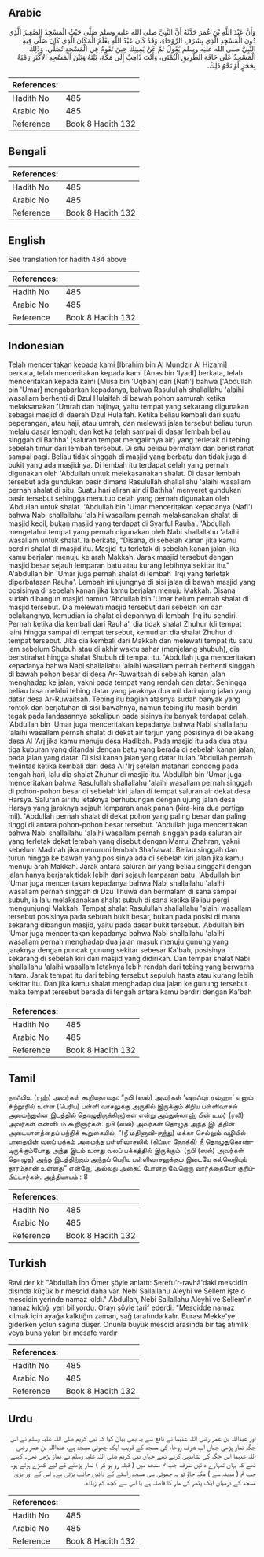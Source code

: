 ## Arabic


<div dir="rtl" lang="ar" style={{fontSize:'larger',backgroundColor:'#f8f9fa',padding:20}}>
وَأَنَّ عَبْدَ اللَّهِ بْنَ عُمَرَ حَدَّثَهُ أَنَّ النَّبِيَّ صلى الله عليه وسلم صَلَّى حَيْثُ الْمَسْجِدُ الصَّغِيرُ الَّذِي دُونَ الْمَسْجِدِ الَّذِي بِشَرَفِ الرَّوْحَاءِ، وَقَدْ كَانَ عَبْدُ اللَّهِ يَعْلَمُ الْمَكَانَ الَّذِي كَانَ صَلَّى فِيهِ النَّبِيُّ صلى الله عليه وسلم يَقُولُ ثَمَّ عَنْ يَمِينِكَ حِينَ تَقُومُ فِي الْمَسْجِدِ تُصَلِّي، وَذَلِكَ الْمَسْجِدُ عَلَى حَافَةِ الطَّرِيقِ الْيُمْنَى، وَأَنْتَ ذَاهِبٌ إِلَى مَكَّةَ، بَيْنَهُ وَبَيْنَ الْمَسْجِدِ الأَكْبَرِ رَمْيَةٌ بِحَجَرٍ أَوْ نَحْوُ ذَلِكَ‏.‏
</div>
<div style={{backgroundColor:'#f8f9fa',padding:20, marginBottom: 10}}><table> <thead> <tr> <th>References:</th> <th></th> </tr> </thead> <tbody><tr><td>Hadith No</td><td>485</td></tr><tr><td>Arabic No</td><td>485</td></tr><tr><td>Reference</td><td>Book 8 Hadith 132</td></tr></tbody></table></div>

## Bengali


<div dir="ltr" lang="bn" style={{fontSize:'larger',backgroundColor:'#f8f9fa',padding:20}}>

</div>
<div style={{backgroundColor:'#f8f9fa',padding:20, marginBottom: 10}}><table> <thead> <tr> <th>References:</th> <th></th> </tr> </thead> <tbody><tr><td>Hadith No</td><td>485</td></tr><tr><td>Arabic No</td><td>485</td></tr><tr><td>Reference</td><td>Book 8 Hadith 132</td></tr></tbody></table></div>

## English


<div dir="ltr" lang="en" style={{fontSize:'larger',backgroundColor:'#f8f9fa',padding:20}}>
See translation for hadith 484 above
</div>
<div style={{backgroundColor:'#f8f9fa',padding:20, marginBottom: 10}}><table> <thead> <tr> <th>References:</th> <th></th> </tr> </thead> <tbody><tr><td>Hadith No</td><td>485</td></tr><tr><td>Arabic No</td><td>485</td></tr><tr><td>Reference</td><td>Book 8 Hadith 132</td></tr></tbody></table></div>

## Indonesian


<div dir="ltr" lang="id" style={{fontSize:'larger',backgroundColor:'#f8f9fa',padding:20}}>
Telah menceritakan kepada kami [Ibrahim bin Al Mundzir Al Hizami] berkata, telah menceritakan kepada kami [Anas bin 'Iyadl] berkata, telah menceritakan kepada kami [Musa bin 'Uqbah] dari [Nafi'] bahwa ['Abdullah bin 'Umar] mengabarkan kepadanya, bahwa Rasulullah shallallahu 'alaihi wasallam berhenti di Dzul Hulaifah di bawah pohon samurah ketika melaksanakan 'Umrah dan hajinya, yaitu tempat yang sekarang digunakan sebagai masjid di daerah Dzul Hulaifah. Ketika beliau kembali dari suatu peperangan, atau haji, atau umrah, dan melewati jalan tersebut beliau turun melalu dasar lembah, dan ketika telah sampai di dasar lembah beliau singgah di Bathha' (saluran tempat mengalirnya air) yang terletak di tebing sebelah timur dari lembah tersebut. Di situ beliau bermalam dan beristirahat sampai pagi. Beliau tidak singgah di masjid yang berbatu dan tidak juga di bukit yang ada masjidnya. Di lembah itu terdapat celah yang pernah digunakan oleh 'Abdullah untuk melekasanakan shalat. Di dasar lembah tersebut ada gundukan pasir dimana Rasulullah shallallahu 'alaihi wasallam pernah shalat di situ. Suatu hari aliran air di Bathha' menyeret gundukan pasir tersebut sehingga menutup celah yang pernah digunakan oleh 'Abdullah untuk shalat. 'Abdullah bin 'Umar menceritakan kepadanya (Nafi') bahwa Nabi shallallahu 'alaihi wasallam pernah melaksanakan shalat di masjid kecil, bukan masjid yang terdapat di Syarful Rauha'. 'Abdullah mengetahui tempat yang pernah digunakan oleh Nabi shallallahu 'alaihi wasallam untuk shalat. Ia berkata, "Disana, di sebelah kanan jika kamu berdiri shalat di masjid itu. Masjid itu terletak di sebelah kanan jalan jika kamu berjalan menuju ke arah Makkah. Jarak masjid tersebut dengan masjid besar sejauh lemparan batu atau kurang lebihnya sekitar itu." A'abdullah bin 'Umar juga pernah shalat di lembah 'Irqi yang terletak diperbatasan Rauha'. Lembah ini ujungnya di sisi jalan di bawah masjid yang posisinya di sebelah kanan jika kamu berjalan menuju Makkah. Disana sudah dibangun masjid namun 'Abdullah bin 'Umar belum pernah shalat di masjid tersebut. Dia melewati masjid tersebut dari sebelah kiri dan belakangnya, kemudian ia shalat di depannya di lembah 'Irq itu sendiri. Pernah ketika dia kembali dari Rauha', dia tidak shalat Zhuhur (di tempat lain) hingga sampai di tempat tersebut, kemudian dia shalat Zhuhur di tempat tersebut. Jika dia kembali dari Makkah dan melewati tempat itu satu jam sebelum Shubuh atau di akhir waktu sahar (menjelang shubuh), dia beristirahat hingga shalat Shubuh di tempat itu. 'Abdullah juga menceritakan kepadanya bahwa Nabi shallallahu 'alaihi wasallam pernah berhenti singgah di bawah pohon besar di desa Ar-Ruwaitsah di sebelah kanan jalan menghadap ke jalan, yakni pada tempat yang rendah dan datar. Sehingga beliau bisa melalui tebing datar yang jaraknya dua mil dari ujung jalan yang datar desa Ar-Ruwaitsah. Tebing itu bagian atasnya sudah banyak yang rontok dan berjatuhan di sisi bawahnya, namun tebing itu masih berdiri tegak pada landasannya sekalipun pada sisinya itu banyak terdapat celah. 'Abdullah bin 'Umar juga menceritakan kepadanya bahwa Nabi shallallahu 'alaihi wasallam pernah shalat di dekat air terjun yang posisinya di belakang desa Al 'Arj jika kamu menuju desa Hadlbah. Pada masjid itu ada dua atau tiga kuburan yang ditandai dengan batu yang berada di sebelah kanan jalan, pada jalan yang datar. Di sisi kanan jalan yang datar itulah 'Abdullah pernah melintas ketika kembali dari desa Al 'Irj setelah matahari condong pada tengah hari, lalu dia shalat Zhuhur di masjid itu. 'Abdullah bin 'Umar juga menceritakan bahwa Rasulullah shallallahu 'alaihi wasallam pernah singgah di pohon-pohon besar di sebelah kiri jalan di tempat saluran air dekat desa Harsya. Saluran air itu letaknya berhubungan dengan ujung jalan desa Harsya yang jaraknya sejauh lemparan anak panah (kira-kira dua pertiga mil). 'Abdullah pernah shalat di dekat pohon yang paling besar dan paling tinggi di antara pohon-pohon besar tersebut. 'Abdullah juga menceritakan bahwa Nabi shallallahu 'alaihi wasallam pernah singgah pada saluran air yang terletak dekat lembah yang disebut dengan Marrul Zhahran, yakni sebelum Madinah jika menuruni lembah Shafrawat. Beliau singgah dan turun hingga ke bawah yang posisinya ada di sebelah kiri jalan jika kamu menuju arah Makkah. Jarak antara saluran air yang beliau singgahi dengan jalan hanya berjarak tidak lebih dari sejauh lemparan batu. 'Abdullah bin 'Umar juga menceritakan kepadanya bahwa Nabi shallallahu 'alaihi wasallam pernah singgah di Dzu Thuwa dan bermalam di sana sampai subuh, ia lalu melaksanakan shalat subuh di sana ketika Beliau pergi mengunjungi Makkah. Tempat shalat Rasulullah shallallahu 'alaihi wasallam tersebut posisinya pada sebuah bukit besar, bukan pada posisi di mana sekarang dibangun masjid, yaitu pada dasar bukit tersebut. 'Abdullah bin 'Umar juga menceritakan kepadanya bahwa Nabi shallallahu 'alaihi wasallam pernah menghadap dua jalan masuk menuju gunung yang jaraknya dengan puncak gunung sekitar sebesar Ka'bah, posisinya sekarang di sebelah kiri dari masjid yang didirikan. Dan tempar shalat Nabi shallallahu 'alaihi wasallam letaknya lebih rendah dari tebing yang berwarna hitam. Jarak tempat itu dari tebing tersebut sepuluh hasta atau kurang lebih sekitar itu. Dan jika kamu shalat menghadap dua jalan ke gunung tersebut maka tempat tersebut berada di tengah antara kamu berdiri dengan Ka'bah
</div>
<div style={{backgroundColor:'#f8f9fa',padding:20, marginBottom: 10}}><table> <thead> <tr> <th>References:</th> <th></th> </tr> </thead> <tbody><tr><td>Hadith No</td><td>485</td></tr><tr><td>Arabic No</td><td>485</td></tr><tr><td>Reference</td><td>Book 8 Hadith 132</td></tr></tbody></table></div>

## Tamil


<div dir="ltr" lang="ta" style={{fontSize:'larger',backgroundColor:'#f8f9fa',padding:20}}>
நாஃபிஉ (ரஹ்) அவர்கள் கூறியதாவது: “நபி (ஸல்) அவர்கள் ‘ஷரஃபுர் ரவ்ஹா’ எனும் சிற்றூரில் உள்ள (பெரிய) பள்ளி வாசலுக்கு அருகில் இருக்கும் சிறிய பள்ளிவாசல் அமைந்துள்ள இடத்தில் தொழுதிருக்கிறார்கள் என்று அப்துல்லாஹ் பின் உமர் (ரலி) அவர்கள் என்னிடம் கூறினார்கள். நபி (ஸல்) அவர்கள் தொழுத அந்த இடத்தின் அடையாளத்தைப் பற்றிக் கூறுகையில், “(நீ மதினாவி-ருந்து) மக்கா செல்லும் வழியில் பாதையின் வலப் பக்கம் அமைந்த பள்ளிவாசலில் (கிப்லா நோக்கி) நீ தொழுதுகொண்டிருக்கும்போது அந்த இடம் உனது வலப் பக்கத்தில் இருக்கும். (நபி (ஸல்) அவர்கள் தொழுத) அந்த இடத்திற்கும் அந்தப் பெரிய பள்ளிவாசலுக்கும் இடையே கல்லெறியும் தூரம்தான் உள்ளது” என்றோ, அல்லது அதைப் போன்ற வேறொரு வார்த்தையோ குறிப்பிட்டார்கள். அத்தியாயம் : 8
</div>
<div style={{backgroundColor:'#f8f9fa',padding:20, marginBottom: 10}}><table> <thead> <tr> <th>References:</th> <th></th> </tr> </thead> <tbody><tr><td>Hadith No</td><td>485</td></tr><tr><td>Arabic No</td><td>485</td></tr><tr><td>Reference</td><td>Book 8 Hadith 132</td></tr></tbody></table></div>

## Turkish


<div dir="ltr" lang="tr" style={{fontSize:'larger',backgroundColor:'#f8f9fa',padding:20}}>
Ravi der ki: "Abdullah İbn Ömer şöyle anlattı: Şerefu'r-ravhâ'daki mescidin dışında küçük bir mescid daha var. Nebi Sallallahu Aleyhi ve Sellem işte o mescidin yerinde namaz kıldı." Abdullah, Nebi Sallallahu Aleyhi ve Sellem'in namaz kıldığı yeri biliyordu. Orayı şöyle tarif ederdi: "Mescidde namaz kılmak için ayağa kalktığın zaman, sağ tarafında kalır. Burası Mekke'ye giderken yolun sağına düşer. Onunla büyük mescid arasında bir taş atımlık veya buna yakın bir mesafe vardır
</div>
<div style={{backgroundColor:'#f8f9fa',padding:20, marginBottom: 10}}><table> <thead> <tr> <th>References:</th> <th></th> </tr> </thead> <tbody><tr><td>Hadith No</td><td>485</td></tr><tr><td>Arabic No</td><td>485</td></tr><tr><td>Reference</td><td>Book 8 Hadith 132</td></tr></tbody></table></div>

## Urdu


<div dir="rtl" lang="ur" style={{fontSize:'larger',backgroundColor:'#f8f9fa',padding:20}}>
اور عبداللہ بن عمر رضی اللہ عنہما نے نافع سے یہ بھی بیان کیا کہ نبی کریم صلی اللہ علیہ وسلم نے اس جگہ نماز پڑھی جہاں اب شرف روحاء کی مسجد کے قریب ایک چھوٹی مسجد ہے، عبداللہ بن عمر رضی اللہ عنہما اس جگہ کی نشاندہی کرتے تھے جہاں نبی کریم صلی اللہ علیہ وسلم نے نماز پڑھی تھی۔ کہتے تھے کہ یہاں تمہارے دائیں طرف جب تم مسجد میں ( قبلہ رو ہو کر ) نماز پڑھنے کے لیے کھڑے ہوتے ہو۔ جب تم ( مدینہ سے ) مکہ جاؤ تو یہ چھوٹی سی مسجد راستے کے دائیں جانب پڑتی ہے۔ اس کے اور بڑی مسجد کے درمیان ایک پتھر کی مار کا فاصلہ ہے یا اس سے کچھ کم زیادہ۔
</div>
<div style={{backgroundColor:'#f8f9fa',padding:20, marginBottom: 10}}><table> <thead> <tr> <th>References:</th> <th></th> </tr> </thead> <tbody><tr><td>Hadith No</td><td>485</td></tr><tr><td>Arabic No</td><td>485</td></tr><tr><td>Reference</td><td>Book 8 Hadith 132</td></tr></tbody></table></div>